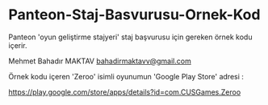 # Panteon-Staj-Basvurusu-Ornek-Kod
Panteon 'oyun geliştirme stajyeri' staj başvurusu için gereken örnek kodu içerir.

Mehmet Bahadır MAKTAV
bahadirmaktavv@gmail.com

Örnek kodu içeren 'Zeroo' isimli oyunumun 'Google Play Store' adresi :

https://play.google.com/store/apps/details?id=com.CUSGames.Zeroo
